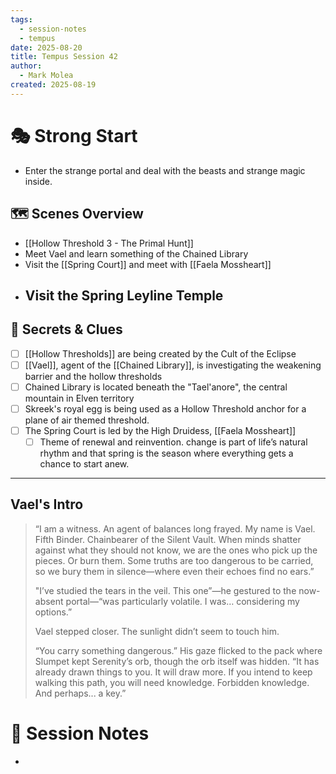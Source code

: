 ```yaml
---
tags:
  - session-notes
  - tempus
date: 2025-08-20
title: Tempus Session 42
author:
  - Mark Molea
created: 2025-08-19
---
```

# 🎭 Strong Start

- Enter the strange portal and deal with the beasts and strange magic inside.
## 🗺 Scenes Overview

- [[Hollow Threshold 3 - The Primal Hunt]]
- Meet Vael and learn something of the Chained Library
- Visit the [[Spring Court]] and meet with [[Faela Mossheart]]
- Visit the Spring Leyline Temple
	- 

## 🔑 Secrets & Clues 

- [ ] [[Hollow Thresholds]] are being created by the Cult of the Eclipse
- [ ] [[Vael]], agent of the [[Chained Library]], is investigating the weakening barrier and the hollow thresholds
- [ ] Chained Library is located beneath the "Tael'anore", the central mountain in Elven territory
- [ ] Skreek's royal egg is being used as a Hollow Threshold anchor for a plane of air themed threshold.
- [ ] The Spring Court is led by the High Druidess, [[Faela Mossheart]]
	- [ ] Theme of renewal and reinvention. change is part of life’s natural rhythm and that spring is the season where everything gets a chance to start anew.

---
## Vael's Intro

> “I am a witness. An agent of balances long frayed. My name is Vael. Fifth Binder. Chainbearer of the Silent Vault. When minds shatter against what they should not know, we are the ones who pick up the pieces. Or burn them. Some truths are too dangerous to be carried, so we bury them in silence—where even their echoes find no ears.”
> 
> "I’ve studied the tears in the veil. This one”—he gestured to the now-absent portal—“was particularly volatile. I was… considering my options.”
> 
> Vael stepped closer. The sunlight didn’t seem to touch him.
>  
> “You carry something dangerous.” His gaze flicked to the pack where Slumpet kept Serenity’s orb, though the orb itself was hidden. “It has already drawn things to you. It will draw more. If you intend to keep walking this path, you will need knowledge. Forbidden knowledge. And perhaps... a key.”

# 📝 Session Notes

- 

